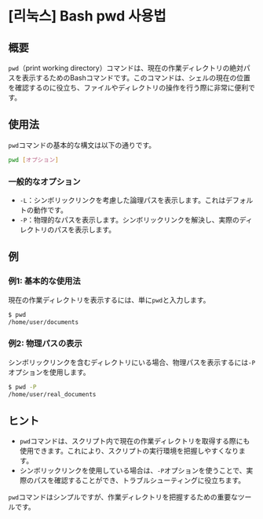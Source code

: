 # [리눅스] Bash pwd 사용법

## 概要
`pwd`（print working directory）コマンドは、現在の作業ディレクトリの絶対パスを表示するためのBashコマンドです。このコマンドは、シェルの現在の位置を確認するのに役立ち、ファイルやディレクトリの操作を行う際に非常に便利です。

## 使用法
`pwd`コマンドの基本的な構文は以下の通りです。

```bash
pwd [オプション]
```

### 一般的なオプション
- `-L`：シンボリックリンクを考慮した論理パスを表示します。これはデフォルトの動作です。
- `-P`：物理的なパスを表示します。シンボリックリンクを解決し、実際のディレクトリのパスを表示します。

## 例
### 例1: 基本的な使用法
現在の作業ディレクトリを表示するには、単に`pwd`と入力します。

```bash
$ pwd
/home/user/documents
```

### 例2: 物理パスの表示
シンボリックリンクを含むディレクトリにいる場合、物理パスを表示するには`-P`オプションを使用します。

```bash
$ pwd -P
/home/user/real_documents
```

## ヒント
- `pwd`コマンドは、スクリプト内で現在の作業ディレクトリを取得する際にも使用できます。これにより、スクリプトの実行環境を把握しやすくなります。
- シンボリックリンクを使用している場合は、`-P`オプションを使うことで、実際のパスを確認することができ、トラブルシューティングに役立ちます。

`pwd`コマンドはシンプルですが、作業ディレクトリを把握するための重要なツールです。
